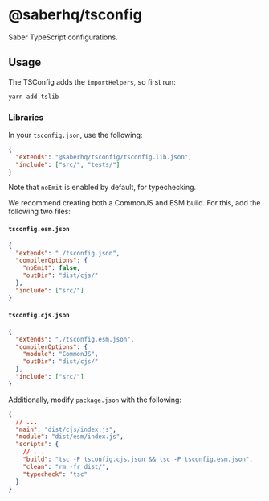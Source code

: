# @saberhq/tsconfig

Saber TypeScript configurations.

## Usage

The TSConfig adds the `importHelpers`, so first run:

```bash
yarn add tslib
```

### Libraries

In your `tsconfig.json`, use the following:

```json
{
  "extends": "@saberhq/tsconfig/tsconfig.lib.json",
  "include": ["src/", "tests/"]
}
```

Note that `noEmit` is enabled by default, for typechecking.

We recommend creating both a CommonJS and ESM build. For this, add the following two files:

#### `tsconfig.esm.json`

```json
{
  "extends": "./tsconfig.json",
  "compilerOptions": {
    "noEmit": false,
    "outDir": "dist/cjs/"
  },
  "include": ["src/"]
}
```

#### `tsconfig.cjs.json`

```json
{
  "extends": "./tsconfig.esm.json",
  "compilerOptions": {
    "module": "CommonJS",
    "outDir": "dist/cjs/"
  },
  "include": ["src/"]
}
```

Additionally, modify `package.json` with the following:

```json
{
  // ...
  "main": "dist/cjs/index.js",
  "module": "dist/esm/index.js",
  "scripts": {
    // ...
    "build": "tsc -P tsconfig.cjs.json && tsc -P tsconfig.esm.json",
    "clean": "rm -fr dist/",
    "typecheck": "tsc"
  }
}
```
